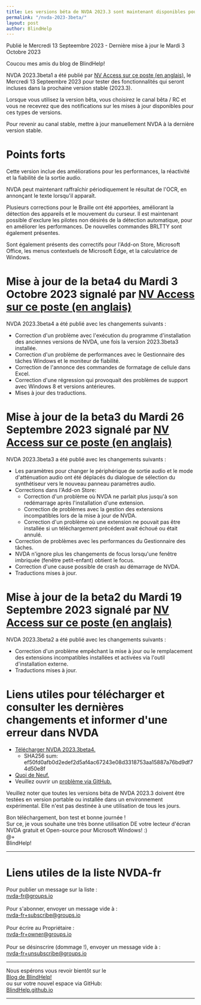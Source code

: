 ```yaml
---
title: Les versions béta de NVDA 2023.3 sont maintenant disponibles pour le téléchargement et le test
permalink: "/nvda-2023-3beta/"
layout: post
author: BlindHelp
---
```


<footer>Publié le Mercredi 13 Septeembre 2023 - Dernière mise à jour le Mardi 3 Octobre 2023</footer>


Coucou mes amis du blog de BlindHelp!    

NVDA 2023.3beta1 a été publié par [NV Access sur ce poste (en anglais)](https://www.nvaccess.org/post/nvda-2023-3beta1), le Mercredi 13 Septeembre 2023 pour tester des fonctionnalités qui seront incluses dans la prochaine version stable (2023.3).

Lorsque vous utilisez la version bêta, vous choisirez le canal bêta / RC et vous ne recevrez que des notifications sur les mises à jour disponibles pour ces types de versions.

Pour revenir au canal stable, mettre à jour manuellement NVDA à la dernière version stable.

# Points forts

Cette version inclue des améliorations pour les performances, la réactivité et la fiabilité de la sortie audio.

NVDA peut maintenant raffraîchir périodiquement le résultat de l'OCR, en annonçant le texte lorsqu'il apparaît.

Plusieurs corrections pour le Braille ont été apportées, améliorant la détection des appareils et le mouvement du curseur. Il est maintenant possible d'exclure les pilotes non désirés de la détection automatique, pour en améliorer les performances. De nouvelles commandes BRLTTY sont également présentes.

Sont également présents des correctifs pour l'Add-on Store, Microsoft Office, les menus contextuels de Microsoft Edge, et la calculatrice de Windows.

# Mise à jour de la beta4 du Mardi 3 Octobre 2023 signalé par [NV Access sur ce poste (en anglais)](https://www.nvaccess.org/post/nvda-2023-3beta4)

NVDA 2023.3beta4 a été publié avec les changements suivants :

- Correction d'un problème avec l'exécution du programme d'installation des anciennes versions de NVDA, une fois la version 2023.3beta3 installée.
- Correction d'un problème de performances avec le Gestionnaire des tâches Windows et le moniteur de fiabilité.
- Correction de l'annonce des commandes de formatage de cellule dans Excel.
- Correction d'une régression qui provoquait des problèmes de support avec Windows 8 et versions antérieures.
- Mises à jour des traductions.

# Mise à jour de la beta3 du Mardi 26 Septembre 2023 signalé par [NV Access sur ce poste (en anglais)](https://www.nvaccess.org/post/nvda-2023-3beta3)

NVDA 2023.3beta3 a été publié avec les changements suivants :

- Les paramètres pour changer le périphérique de sortie audio et le mode d'atténuation audio ont été déplacés du dialogue de sélection du synthétiseur vers le nouveau panneau paramètres audio. 
- Corrections dans l'Add-on Store:
  - Correction d'un problème où NVDA ne parlait plus jusqu'à son redémarrage après l'installation d'une extension.
  - Correction de problèmes avec la gestion des extensions incompatibles lors de la mise à jour de NVDA.
  - Correction d'un problème où une extension ne pouvait pas être installée si un téléchargement précédent avait échoué ou était annulé. 
- Correction de problèmes avec les performances du Gestionnaire des tâches.
- NVDA n'ignore plus les changements de focus lorsqu'une fenêtre imbriquée (fenêtre petit-enfant) obtient le focus.
- Correction d'une cause possible de crash au démarrage de NVDA.
- Traductions mises à jour.

# Mise à jour de la beta2 du Mardi 19 Septembre 2023 signalé par [NV Access sur ce poste (en anglais)](https://www.nvaccess.org/post/nvda-2023-3beta2)

NVDA 2023.3beta2 a été publié avec les changements suivants :

- Correction d'un problème empêchant la mise à jour ou le remplacement des extensions incompatibles installées et activées via l'outil d'installation externe.
- Traductions mises à jour.

# Liens utiles pour télécharger et consulter les dernières changements et informer d'une erreur dans NVDA

- [Télécharger NVDA 2023.3beta4.](https://www.nvaccess.org/files/nvda/releases/2023.3beta4/nvda_2023.3beta4.exe)
  - SHA256 sum: ef50fd0afb0d2edef2d5af4ac67243e08d3318753aa15887a76bd9df74d50e8f
- [Quoi de Neuf.](https://www.nvaccess.org/files/nvda/releases/2023.3beta4/documentation/fr/changes.html)
- Veuillez ouvrir un [problème via GitHub.](https://github.com/nvaccess/nvda/issues)

Veuillez noter que toutes les versions béta de NVDA 2023.3 doivent être testées en version portable ou installée dans un environnement expérimental. Elle n'est pas destinée à une utilisation de tous les jours.

Bon téléchargement, bon test et bonne journée !    
Sur ce, je vous souhaite une très bonne utilisation DE votre lecteur d'écran NVDA gratuit et Open-source pour Microsoft Windows! :)    
@+    
BlindHelp!    

---

# Liens utiles de la liste NVDA-fr #

Pour publier un message sur la liste :    
[nvda-fr@groups.io](mailto:nvda-fr@groups.io)    
<br>
Pour s'abonner, envoyer un message vide à :    
[nvda-fr+subscribe@groups.io](mailto:nvda-fr+subscribe@groups.io)    
<br>
Pour écrire au Propriétaire :    
[nvda-fr+owner@groups.io](mailto:nvda-fr+owner@groups.io)    
<br>
Pour se désinscrire (dommage !), envoyer un message vide à :    
[nvda-fr+unsubscribe@groups.io](mailto:nvda-fr+unsubscribe@groups.io)    

---

Nous espérons vous revoir bientôt sur le      
[Blog de BlindHelp!](http://blindhelp.blogspot.fr/)                    
ou sur  votre nouvel espace via GitHub:                     
[BlindHelp.github.io](https://blindhelp.github.io)                    

---